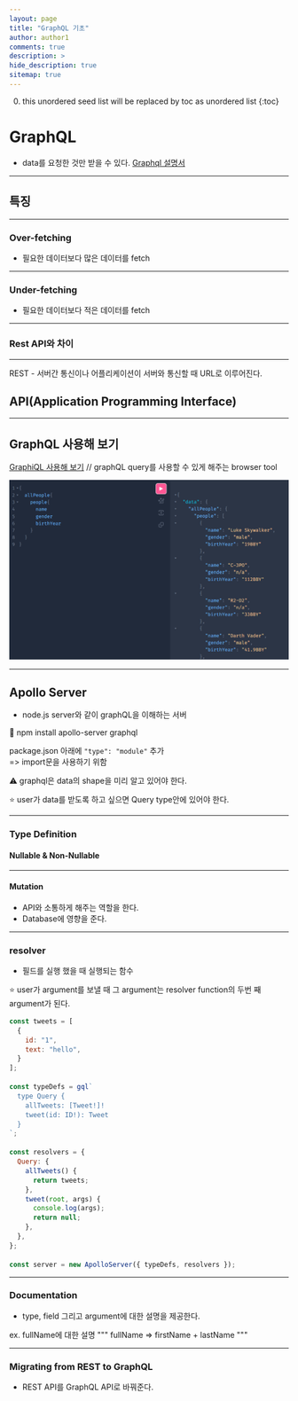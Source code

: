 ```yaml
---
layout: page
title: "GraphQL 기초"
author: author1
comments: true
description: >
hide_description: true
sitemap: true
---
```


0. this unordered seed list will be replaced by toc as unordered list 
{:toc}

# GraphQL
- data를 요청한 것만 받을 수 있다.
<a target="_blank" href="https://github.com/graphql/graphql-spec">Graphql 설명서</a>

<hr>

## 특징
<hr>

### Over-fetching
- 필요한 데이터보다 많은 데이터를 fetch
<hr>

### Under-fetching
- 필요한 데이터보다 적은 데이터를 fetch
<hr>

### Rest API와 차이
<hr>
REST
- 서버간 통신이나 어플리케이션이 서버와 통신할 때 URL로 이루어진다.


API(Application Programming Interface)
-

<hr>

## GraphQL 사용해 보기
<a target="_blank" href="https://graphql.org/swapi-graphql">GraphiQL 사용해 보기</a>
// graphQL query를 사용할 수 있게 해주는 browser tool

![image description](/assets\study\graphql/graphiql1.png)
<hr>

## Apollo Server
- node.js server와 같이 graphQL을 이해하는 서버

🔧 npm install apollo-server graphql

package.json 아래에 `"type": "module"` 추가<br>
=> import문을 사용하기 위함

⚠️ graphql은 data의 shape을 미리 알고 있어야 한다.

⭐ user가 data를 받도록 하고 싶으면 Query type안에 있어야 한다.
<hr>

### Type Definition
#### Nullable & Non-Nullable

<hr>

#### Mutation
- API와 소통하게 해주는 역할을 한다.
- Database에 영향을 준다.
<hr>

### resolver
- 필드를 실행 했을 때 실행되는 함수

⭐ user가 argument를 보낼 때 그 argument는 resolver function의 두번 째 argument가 된다.

```js
const tweets = [
  {
    id: "1",
    text: "hello",
  }
];

const typeDefs = gql`
  type Query {
    allTweets: [Tweet!]!
    tweet(id: ID!): Tweet
  }
`;

const resolvers = {
  Query: {
    allTweets() {
      return tweets;
    },
    tweet(root, args) {
      console.log(args);
      return null;
    },
  },
};

const server = new ApolloServer({ typeDefs, resolvers });
```
<hr>

### Documentation
- type, field 그리고 argument에 대한 설명을 제공한다.

ex. fullName에 대한 설명
"""
fullName => firstName + lastName
"""

<hr>

### Migrating from REST to GraphQL
- REST API를 GraphQL API로 바꿔준다.
